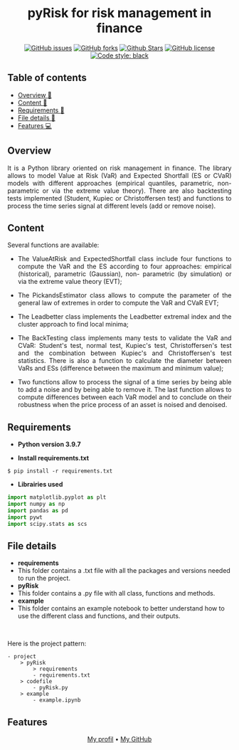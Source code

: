 <h1 align="center">pyRisk for risk management in finance</h1> 

<p align="center"> 
<a href="https://github.com/lprtk/pyRisk/issues"><img alt="GitHub issues" src="https://img.shields.io/github/issues/lprtk/pyRisk"></a> 
<a href="https://github.com/lprtk/pyRisk/network"><img alt="GitHub forks" src="https://img.shields.io/github/forks/lprtk/pyRisk"></a> 
<a href="https://github.com/lprtk/pyRisk/stargazers"><img alt="Github Stars" src="https://img.shields.io/github/stars/lprtk/pyRisk "></a> 
<a href="https://github.com/lprtk/pyRisk/blob/master/LICENSE"><img alt="GitHub license" src="https://img.shields.io/github/license/lprtk/pyRisk"></a> 
<a href="https://github.com/lprtk/pyRisk/"><img alt="Code style: black" src="https://img.shields.io/badge/code%20style-black-000000.svg"></a> 
</p> 

## Table of contents 
* [Overview :loudspeaker:](#Overview)
* [Content :mag_right:](#Content)
* [Requirements :page_with_curl:](#Requirements)
* [File details :open_file_folder:](#File-details)
* [Features :computer:](#Features) 

<a id='section01'></a> 
## Overview 

<p align="justify">It is a Python library oriented on risk management in finance. The library allows to model Value at Risk (VaR) and Expected Shortfall (ES or CVaR) models with different approaches (empirical quantiles, parametric, non-parametric or via the extreme value theory). There are also backtesting tests implemented (Student, Kupiec or Christoffersen test) and functions to process the time series signal at different levels (add or remove noise).<p> 


<a id='section02'></a> 
## Content 

Several functions are available: <ul> 
<li><p align="justify"> The ValueAtRisk and ExpectedShortfall class include four functions to compute the VaR and the ES according to four approaches: empirical (historical), parametric (Gaussian), non- parametric (by simulation) or via the extreme value theory (EVT); </p></li> 
<li><p align="justify"> The PickandsEstimator class allows to compute the parameter of the general law of extremes in order to compute the VaR and CVaR EVT; </p></li> 
<li><p align="justify"> The Leadbetter class implements the Leadbetter extremal index and the cluster approach to find local minima; </p></li> 
<li><p align="justify"> The BackTesting class implements many tests to validate the VaR and CVaR: Student's test, normal test, Kupiec's test, Christoffersen's test and the combination between Kupiec's and Christoffersen's test statistics. There is also a function to calculate the diameter between VaRs and ESs (difference between the maximum and minimum value); </p></li> 
<li><p align="justify"> Two functions allow to process the signal of a time series by being able to add a noise and by being able to remove it. The last function allows to compute differences between each VaR model and to conclude on their robustness when the price process of an asset is noised and denoised.</p></li> 
</ul> 

<a id='section03'></a> 
## Requirements
* **Python version 3.9.7** 

* **Install requirements.txt** 
```console
$ pip install -r requirements.txt 
``` 

* **Librairies used**
```python
import matplotlib.pyplot as plt 
import numpy as np
import pandas as pd
import pywt
import scipy.stats as scs
``` 


<a id='section04'></a> 
## File details 
* **requirements** 
* This folder contains a .txt file with all the packages and versions needed to run the project. 
* **pyRisk** 
* This folder contains a .py file with all class, functions and methods. 
* **example** 
* This folder contains an example notebook to better understand how to use the different class and functions, and their outputs. 

</br> 

Here is the project pattern: 
```
- project 
    > pyRisk	
        > requirements 
	    - requirements.txt 
	> codefile 
	    - pyRisk.py 
	> example 
	    - example.ipynb 
```

<a id='section05'></a> 
## Features 
<p align="center"><a href="https://github.com/lprtk/lprtk ">My profil</a> • 
<a href="https://github.com/lprtk/lprtk ">My GitHub</a></p> 
